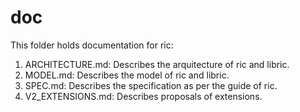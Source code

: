 # doc

This folder holds documentation for ric:
1. ARCHITECTURE.md: Describes the arquitecture of ric and libric.
2. MODEL.md: Describes the model of ric and libric.
3. SPEC.md:  Describes the specification as per the guide of ric.
4. V2\_EXTENSIONS.md: Describes proposals of extensions.
